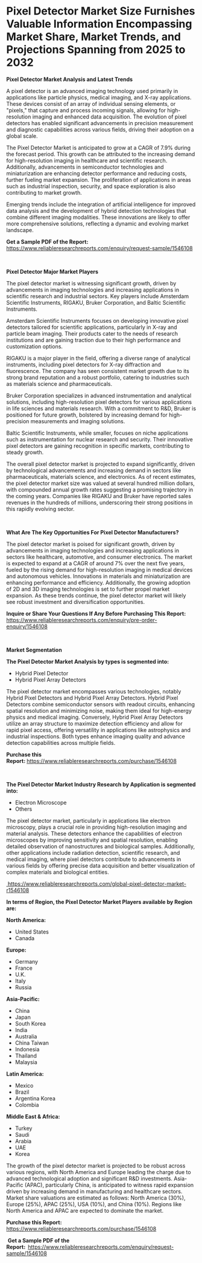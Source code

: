 <p><h1>Pixel Detector Market Size Furnishes Valuable Information Encompassing Market Share, Market Trends, and Projections Spanning from 2025 to 2032</h1></p><p><strong>Pixel Detector Market Analysis and Latest Trends</strong></p>
<p><p>A pixel detector is an advanced imaging technology used primarily in applications like particle physics, medical imaging, and X-ray applications. These devices consist of an array of individual sensing elements, or "pixels," that capture and process incoming signals, allowing for high-resolution imaging and enhanced data acquisition. The evolution of pixel detectors has enabled significant advancements in precision measurement and diagnostic capabilities across various fields, driving their adoption on a global scale.</p><p>The Pixel Detector Market is anticipated to grow at a CAGR of 7.9% during the forecast period. This growth can be attributed to the increasing demand for high-resolution imaging in healthcare and scientific research. Additionally, advancements in semiconductor technologies and miniaturization are enhancing detector performance and reducing costs, further fueling market expansion. The proliferation of applications in areas such as industrial inspection, security, and space exploration is also contributing to market growth. </p><p>Emerging trends include the integration of artificial intelligence for improved data analysis and the development of hybrid detection technologies that combine different imaging modalities. These innovations are likely to offer more comprehensive solutions, reflecting a dynamic and evolving market landscape.</p></p>
<p><strong>Get a Sample PDF of the Report:&nbsp;</strong> <a href="https://www.reliableresearchreports.com/enquiry/request-sample/1546108?utm_campaign=121&utm_medium=2&utm_source=Github&utm_content=ia&utm_term=16042025&utm_id=pixel-detector">https://www.reliableresearchreports.com/enquiry/request-sample/1546108</a></p>
<p>&nbsp;</p>
<p><strong>Pixel Detector Major Market Players</strong></p>
<p><p>The pixel detector market is witnessing significant growth, driven by advancements in imaging technologies and increasing applications in scientific research and industrial sectors. Key players include Amsterdam Scientific Instruments, RIGAKU, Bruker Corporation, and Baltic Scientific Instruments.</p><p>Amsterdam Scientific Instruments focuses on developing innovative pixel detectors tailored for scientific applications, particularly in X-ray and particle beam imaging. Their products cater to the needs of research institutions and are gaining traction due to their high performance and customization options.</p><p>RIGAKU is a major player in the field, offering a diverse range of analytical instruments, including pixel detectors for X-ray diffraction and fluorescence. The company has seen consistent market growth due to its strong brand reputation and a robust portfolio, catering to industries such as materials science and pharmaceuticals.</p><p>Bruker Corporation specializes in advanced instrumentation and analytical solutions, including high-resolution pixel detectors for various applications in life sciences and materials research. With a commitment to R&D, Bruker is positioned for future growth, bolstered by increasing demand for high-precision measurements and imaging solutions.</p><p>Baltic Scientific Instruments, while smaller, focuses on niche applications such as instrumentation for nuclear research and security. Their innovative pixel detectors are gaining recognition in specific markets, contributing to steady growth.</p><p>The overall pixel detector market is projected to expand significantly, driven by technological advancements and increasing demand in sectors like pharmaceuticals, materials science, and electronics. As of recent estimates, the pixel detector market size was valued at several hundred million dollars, with compounded annual growth rates suggesting a promising trajectory in the coming years. Companies like RIGAKU and Bruker have reported sales revenues in the hundreds of millions, underscoring their strong positions in this rapidly evolving sector.</p></p>
<p>&nbsp;</p>
<p><strong>What Are The Key Opportunities For Pixel Detector Manufacturers?</strong></p>
<p><p>The pixel detector market is poised for significant growth, driven by advancements in imaging technologies and increasing applications in sectors like healthcare, automotive, and consumer electronics. The market is expected to expand at a CAGR of around 7% over the next five years, fueled by the rising demand for high-resolution imaging in medical devices and autonomous vehicles. Innovations in materials and miniaturization are enhancing performance and efficiency. Additionally, the growing adoption of 2D and 3D imaging technologies is set to further propel market expansion. As these trends continue, the pixel detector market will likely see robust investment and diversification opportunities.</p></p>
<p><strong>Inquire or Share Your Questions If Any Before Purchasing This Report:</strong> <a href="https://www.reliableresearchreports.com/enquiry/pre-order-enquiry/1546108?utm_campaign=121&utm_medium=2&utm_source=Github&utm_content=ia&utm_term=16042025&utm_id=pixel-detector">https://www.reliableresearchreports.com/enquiry/pre-order-enquiry/1546108</a></p>
<p>&nbsp;</p>
<p><strong>Market Segmentation</strong></p>
<p><strong>The Pixel Detector Market Analysis by types is segmented into:</strong></p>
<p><ul><li>Hybrid Pixel Detector</li><li>Hybrid Pixel Array Detectors</li></ul></p>
<p><p>The pixel detector market encompasses various technologies, notably Hybrid Pixel Detectors and Hybrid Pixel Array Detectors. Hybrid Pixel Detectors combine semiconductor sensors with readout circuits, enhancing spatial resolution and minimizing noise, making them ideal for high-energy physics and medical imaging. Conversely, Hybrid Pixel Array Detectors utilize an array structure to maximize detection efficiency and allow for rapid pixel access, offering versatility in applications like astrophysics and industrial inspections. Both types enhance imaging quality and advance detection capabilities across multiple fields.</p></p>
<p><strong>Purchase this Report:&nbsp;</strong><a href="https://www.reliableresearchreports.com/purchase/1546108?utm_campaign=121&utm_medium=2&utm_source=Github&utm_content=ia&utm_term=16042025&utm_id=pixel-detector">https://www.reliableresearchreports.com/purchase/1546108</a></p>
<p>&nbsp;</p>
<p><strong>The Pixel Detector Market Industry Research by Application is segmented into:</strong></p>
<p><ul><li>Electron Microscope</li><li>Others</li></ul></p>
<p><p>The pixel detector market, particularly in applications like electron microscopy, plays a crucial role in providing high-resolution imaging and material analysis. These detectors enhance the capabilities of electron microscopes by improving sensitivity and spatial resolution, enabling detailed observation of nanostructures and biological samples. Additionally, other applications include radiation detection, scientific research, and medical imaging, where pixel detectors contribute to advancements in various fields by offering precise data acquisition and better visualization of complex materials and biological entities.</p></p>
<p><a href="https://www.reliableresearchreports.com/global-pixel-detector-market-r1546108?utm_campaign=121&utm_medium=2&utm_source=Github&utm_content=ia&utm_term=16042025&utm_id=pixel-detector">&nbsp;https://www.reliableresearchreports.com/global-pixel-detector-market-r1546108</a></p>
<p><strong>In terms of Region, the Pixel Detector Market Players available by Region are:</strong></p>
<p>
    <p> <strong> North America: </strong>
        <ul>
            <li>United States</li>
            <li>Canada</li>
        </ul>
        </p> 
    <p> <strong> Europe: </strong>
        <ul>
            <li>Germany</li>
            <li>France</li>
            <li>U.K.</li>
            <li>Italy</li>
            <li>Russia</li>
        </ul>
        </p> 
    <p> <strong> Asia-Pacific: </strong>
        <ul>
            <li>China</li>
            <li>Japan</li>
            <li>South Korea</li>
            <li>India</li>
            <li>Australia</li>
            <li>China Taiwan</li>
            <li>Indonesia</li>
            <li>Thailand</li>
            <li>Malaysia</li>
        </ul>
        </p> 
    <p> <strong> Latin America: </strong>
        <ul>
            <li>Mexico</li>
            <li>Brazil</li>
            <li>Argentina Korea</li>
            <li>Colombia</li>
        </ul>
        </p> 
    <p> <strong> Middle East & Africa: </strong>
        <ul>
            <li>Turkey</li>
            <li>Saudi</li>
            <li>Arabia</li>
            <li>UAE</li>
            <li>Korea</li>
        </ul>
    </p>
    </p>
<p><p>The growth of the pixel detector market is projected to be robust across various regions, with North America and Europe leading the charge due to advanced technological adoption and significant R&D investments. Asia-Pacific (APAC), particularly China, is anticipated to witness rapid expansion driven by increasing demand in manufacturing and healthcare sectors. Market share valuations are estimated as follows: North America (30%), Europe (25%), APAC (25%), USA (10%), and China (10%). Regions like North America and APAC are expected to dominate the market.</p></p>
<p><strong>Purchase this Report: </strong><a href="https://www.reliableresearchreports.com/purchase/1546108?utm_campaign=121&utm_medium=2&utm_source=Github&utm_content=ia&utm_term=16042025&utm_id=pixel-detector">https://www.reliableresearchreports.com/purchase/1546108</a></p>
<p>&nbsp;<strong>Get a Sample PDF of the Report:&nbsp;&nbsp;</strong><a href="https://www.reliableresearchreports.com/enquiry/request-sample/1546108?utm_campaign=121&utm_medium=2&utm_source=Github&utm_content=ia&utm_term=16042025&utm_id=pixel-detector">https://www.reliableresearchreports.com/enquiry/request-sample/1546108</a></p>
<p><strong></strong></p>
<p><p></p><p></p><p></p></p>